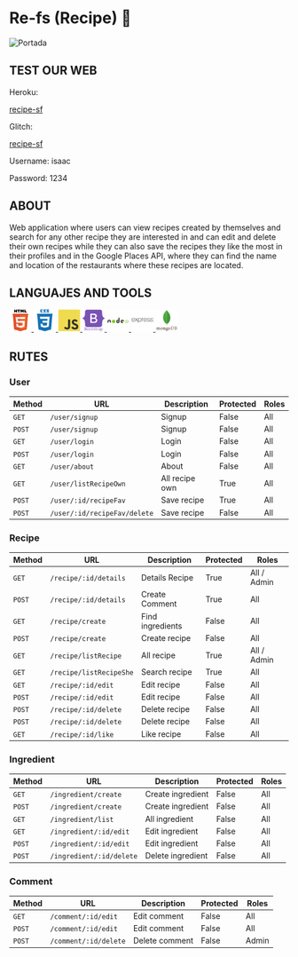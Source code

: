 # Re-fs (Recipe) 🥘

<img  src="https://github.com/fransan990/Proyecto_2/blob/main/public/images/portada.png" alt="Portada" style="max-width: 100%;"/>

## TEST OUR WEB

<span>Heroku:<a href="https://recipe-sf.herokuapp.com/" target="_blank" rel="noreferrer"> 
 <p>recipe-sf</p>
</a>
</span>


<span>Glitch:<a href="https://re-fs.glitch.me" target="_blank" rel="noreferrer"> 
 <p>recipe-sf</p>
</a>
</span>
 <p>Username: isaac</p>
 <p>Password: 1234</p>
   



## ABOUT

<p> Web application where users can view recipes created by themselves and search for any other recipe they are interested in and can edit and delete their own recipes while they can also save the recipes they like the most in their profiles and in the Google Places API, where they can find the name and location of the restaurants where these recipes are located.</p>

## LANGUAJES AND TOOLS

<p align="left">
 
 <a href="https://www.w3.org/html/" target="_blank" rel="noreferrer"> 
  <img  src="https://raw.githubusercontent.com/devicons/devicon/master/icons/html5/html5-original-wordmark.svg" alt="html5" width="40" height="40"/> 
 </a>

 <a href="https://www.w3schools.com/css/" target="_blank" rel="noreferrer"> 
  <img src="https://github.com/devicons/devicon/raw/master/icons/css3/css3-plain-wordmark.svg" title="CSS3" alt="CSS" width="40" height="40" style="max-width: 100%;">
 </a>
 
 <a href="https://developer.mozilla.org/en-US/docs/Web/JavaScript" target="_blank" rel="noreferrer"> 
  <img src="https://raw.githubusercontent.com/devicons/devicon/master/icons/javascript/javascript-original.svg" alt="javascript" width="40" height="40"/>  </a>

<a href="https://getbootstrap.com" target="_blank" rel="noreferrer"> 
 <img src="https://raw.githubusercontent.com/devicons/devicon/master/icons/bootstrap/bootstrap-plain-wordmark.svg" alt="bootstrap" width="40" height="40"/> </a>
 
<a href="https://nodejs.org" target="_blank" rel="noreferrer"> 
 <img src="https://raw.githubusercontent.com/devicons/devicon/master/icons/nodejs/nodejs-original-wordmark.svg" alt="nodejs" width="40" height="40"/> 
 </a> 
 
<a href="https://expressjs.com" target="_blank" rel="noreferrer"> 
 <img src="https://raw.githubusercontent.com/devicons/devicon/master/icons/express/express-original-wordmark.svg" alt="express" width="40" height="40"/> </a>
 
 <a href="https://www.mongodb.com/" target="_blank" rel="noreferrer"> 
  <img src="https://raw.githubusercontent.com/devicons/devicon/master/icons/mongodb/mongodb-original-wordmark.svg" alt="mongodb" width="40" height="40"/>  </a>
 
</p>


## RUTES


### User

| Method | URL | Description | Protected | Roles |
|--------|-----|-------------|-----------|-------|
| `GET` | `/user/signup` | Signup | False | All | 
| `POST`| `/user/signup` | Signup | False | All | 
| `GET` | `/user/login` | Login | False | All | 
| `POST`| `/user/login` | Login | False | All | 
| `GET` | `/user/about` | About | False | All |
| `GET` | `/user/listRecipeOwn` | All recipe own | True | All |
| `POST` | `/user/:id/recipeFav` | Save recipe | True | All |
| `POST` | `/user/:id/recipeFav/delete` | Save recipe | False | All |


### Recipe

| Method | URL | Description | Protected | Roles |
|--------|-----|-------------|-----------|-------| 
| `GET` | `/recipe/:id/details` | Details Recipe | True | All / Admin |
| `POST`| `/recipe/:id/details` | Create Comment | True | All |
| `GET` | `/recipe/create` | Find ingredients | False | All |
| `POST`|	`/recipe/create` | Create recipe | False | All |
| `GET`| `/recipe/listRecipe` | All recipe |  True | All / Admin |
| `GET` | `/recipe/listRecipeShe`| Search recipe |  True | All |
| `GET`| `/recipe/:id/edit`| Edit recipe | False | All |
| `POST`| `/recipe/:id/edit`| Edit recipe | False | All |
| `POST`| `/recipe/:id/delete`| Delete recipe | False | All |
| `POST`| `/recipe/:id/delete`| Delete recipe | False | All |
| `GET`| `/recipe/:id/like`| Like recipe | False | All |


### Ingredient

| Method | URL | Description | Protected | Roles |
|--------|-----|-------------|-----------|-------|
| `GET` | `/ingredient/create` | Create ingredient | False | All |
| `POST`| `/ingredient/create` | Create ingredient | False | All |
| `GET` | `/ingredient/list` | All ingredient | False | All |
| `GET` |	`/ingredient/:id/edit` | Edit ingredient | False | All |
| `POST` |	`/ingredient/:id/edit` | Edit ingredient | False | All |
| `POST`| `/ingredient/:id/delete` | Delete ingredient | False | All |

### Comment

| Method | URL | Description | Protected | Roles |
|--------|-----|-------------|-----------|-------|
| `GET` | `/comment/:id/edit` | Edit comment | False | All |
| `POST`| `/comment/:id/edit` | Edit comment | False | All |
| `POST` | `/comment/:id/delete` | Delete comment | False | Admin | 





